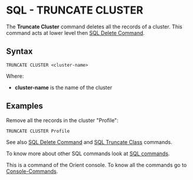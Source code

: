 # SQL - TRUNCATE CLUSTER

The **Truncate Cluster** command deletes all the records of a cluster. This command acts at lower level then [SQL Delete Command](SQL-Delete.md).

## Syntax

```
TRUNCATE CLUSTER <cluster-name>
```

Where:
- **cluster-name** is the name of the cluster

## Examples

Remove all the records in the cluster "Profile":

```java
TRUNCATE CLUSTER Profile
```

See also [SQL Delete Command](SQL-Delete.md) and [SQL Truncate Class](SQL-Truncate-Class.md) commands.

To know more about other SQL commands look at [SQL commands](SQL.md).

This is a command of the Orient console. To know all the commands go to [Console-Commands](Console-Commands.md).
